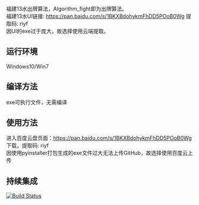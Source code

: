 福建13水出牌算法，Algorithm_fight即为出牌算法。  
福建13水UI链接: https://pan.baidu.com/s/1BKXBdohykmFhDD5POoB0Wg 提取码: riyf  
因UI的exe过于庞大，故选择使用云端提取。

## 运行环境
Windows10/Win7

## 编译方法
exe可执行文件，无需编译

## 使用方法
进入百度云盘页面：https://pan.baidu.com/s/1BKXBdohykmFhDD5POoB0Wg 下载，提取码: riyf  
因使用pyinstaller打包生成的exe文件过大无法上传GitHub，故选择使用百度云上传

## 持续集成
[![Build Status](https://travis-ci.org/seeclong/SE-2019_13shui.svg?branch=master)](https://travis-ci.org/seeclong/SE-2019_13shui)
